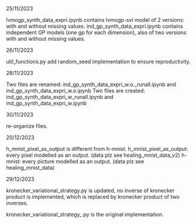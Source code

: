 
25/11/2023

lvmogp_synth_data_expri.ipynb contains lvmogp-svi model of 2 versions: with and without missing values. 
ind_gp_synth_data_expri.ipynb contains independent GP models (one gp for each dimension), also of two versions with and without missing values.

26/11/2023

util_functions.py add random_seed implementation to ensure reproductivity.

28/11/2023

Two files are renamed: ind_gp_synth_data_expri_w.o._runall.ipynb and ind_gp_synth_data_expri_w.o.ipynb
Two files are created: ind_gp_synth_data_expri_w_runall.ipynb and ind_gp_synth_data_expri_w.ipynb

30/11/2023

re-organize files.

20/12/2023

h_mnist_pixel_as_output is different from h-mnist.
h_mnist_pixel_as_output: every pixel modelled as an output. (data plz see healing_mnist_data_v2)
h-mnist: every picture modelled as an output. (data plz see healing_mnist_data)

29/12/2023

kronecker_variational_strategy.py is updated, no inverse of kronecker product is implemented, which is replaced by kronecker product of two inverses.

kronecker_variational_strategy_.py is the original implementation.